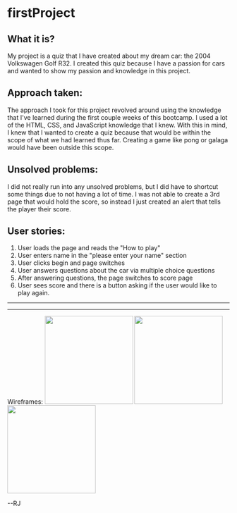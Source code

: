 
# firstProject

## What it is?
My project is a quiz that I have created about my dream car: the 2004 Volkswagen Golf R32. I created this quiz because I have a passion for cars and wanted to show my passion and knowledge in this project. 

## Approach taken:
The approach I took for this project revolved around using the knowledge that I've learned during the first couple weeks of this bootcamp. I used a lot of the HTML, CSS, and JavaScript knowledge that I knew. With this in mind, I knew that I wanted to create a quiz because that would be within the scope of what we had learned thus far. Creating a game like pong or galaga would have been outside this scope.

## Unsolved problems:
I did not really run into any unsolved problems, but I did have to shortcut some things due to not having a lot of time. I was not able to create a 3rd page that would hold the score, so instead I just created an alert that tells the player their score. 
## User stories:
1) User loads the page and reads the "How to play"
2) User enters name in the "please enter your name" section
3) User clicks begin and page switches
4) User answers questions about the car via multiple choice questions
5) After answering questions, the page switches to score page
6) User sees score and there is a button asking if the user would like to play again.
<hr>
<hr>
Wireframes:

<img src="https://git.generalassemb.ly/nonbunrah/firstProject/blob/master/pics/wireframeintro.jpeg" style="height:200px; width:200px;" />
<img src="https://git.generalassemb.ly/nonbunrah/firstProject/blob/master/pics/wireframe.jpeg" style="height:200px; width:200px;" />
<img src="https://git.generalassemb.ly/nonbunrah/firstProject/blob/master/pics/wireframescore.jpeg" style="height:200px; width:200px;" />

--RJ